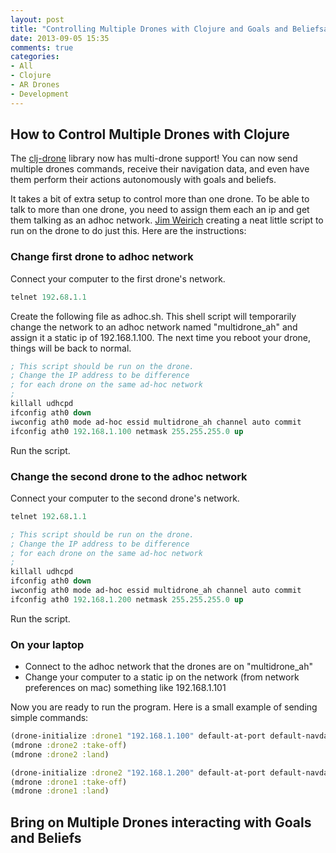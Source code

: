 ```yaml
---
layout: post
title: "Controlling Multiple Drones with Clojure and Goals and Beliefsa"
date: 2013-09-05 15:35
comments: true
categories:
- All
- Clojure
- AR Drones
- Development
---
```


## How to Control Multiple Drones with Clojure

The [clj-drone](https://github.com/gigasquid/clj-drone) library now
has multi-drone support!  You can now send multiple drones commands,
receive their navigation data, and even have them perform their
actions autonomously with goals and beliefs.

It takes a bit of extra setup to control more than one drone.  To be
able to talk to more than one drone, you need to assign them each an
ip and get them talking as an adhoc network.
[Jim Weirich](https://twitter.com/jimweirich) creating a neat little
script to run on the drone to do just this.  Here are the
instructions:

### Change first drone to adhoc network
Connect your computer to the first drone's network.

```clojure
telnet 192.68.1.1
````

Create the following file as adhoc.sh.  This shell script will
temporarily change the network to an adhoc network named
"multidrone_ah" and assign it a static ip of 192.168.1.100.
The next time you reboot your drone, things will be back to normal.

```clojure
; This script should be run on the drone.
; Change the IP address to be difference
; for each drone on the same ad-hoc network
;
killall udhcpd
ifconfig ath0 down
iwconfig ath0 mode ad-hoc essid multidrone_ah channel auto commit
ifconfig ath0 192.168.1.100 netmask 255.255.255.0 up
````

Run the script.

### Change the second drone to the adhoc network

Connect your computer to the second drone's network.

```clojure
telnet 192.68.1.1
````

```clojure
; This script should be run on the drone.
; Change the IP address to be difference
; for each drone on the same ad-hoc network
;
killall udhcpd
ifconfig ath0 down
iwconfig ath0 mode ad-hoc essid multidrone_ah channel auto commit
ifconfig ath0 192.168.1.200 netmask 255.255.255.0 up
````

Run the script.

### On your laptop

- Connect to the adhoc network that the drones are on "multidrone_ah"
- Change your computer to a static ip on the network (from network
  preferences on mac) something like 192.168.1.101


Now you are ready to run the program.  Here is a small example of
sending simple commands:

```clojure
(drone-initialize :drone1 "192.168.1.100" default-at-port default-navdata-port)
(mdrone :drone2 :take-off)
(mdrone :drone2 :land)

(drone-initialize :drone2 "192.168.1.200" default-at-port default-navdata-port)
(mdrone :drone1 :take-off)
(mdrone :drone1 :land)
````
## Bring on Multiple Drones interacting with Goals and Beliefs

